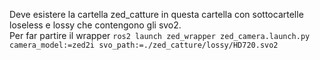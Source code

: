 Deve esistere la cartella zed_catture in questa cartella con sottocartelle loseless e lossy che contengono gli svo2.\
Per far partire il wrapper `ros2 launch zed_wrapper zed_camera.launch.py camera_model:=zed2i svo_path:=./zed_catture/lossy/HD720.svo2` 
